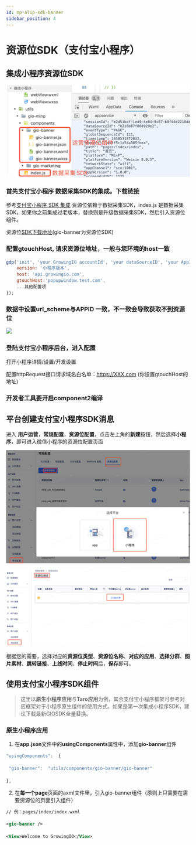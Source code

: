 ```yaml
---
id: mp-alip-sdk-banner
sidebar_position: 4
---
```


# 资源位SDK（支付宝小程序）

## 集成小程序资源位SDK[](#yi-ji-cheng-xiao-cheng-xu-banner-sdk-zui-di-ban-ben-0-5)

![](./../../../img/marketsdk/minp_banner_sdk.png)


### 首先支付宝小程序 数据采集SDK的集成。下载链接[](#1-shou-xian-zhi-fu-bao-xiao-cheng-xu-shu-ju-cai-ji-sdk-de-ji-cheng-xia-zai-lian-jie)

参考[支付宝小程序 SDK 集成](https://growingio.github.io/growingio-sdk-docs/docs/miniprogram/3.3/integration/alipay) 资源位依赖于数据采集SDK，index.js 是数据采集SDK，如果你之前集成过老版本，替换则是升级数据采集SDK，然后引入资源位组件。

资源位[SDK下载地址](https://assets.giocdn.com/sdk/cdp/3.0/gio-alip.zip)(gio-banner为资源位SDK)


### 配置gtouchHost, 请求资源位地址，一般与您环境的host一致[](#2-pei-zhi-gtouchhost-qing-qiu-banner-di-zhi-yi-ban-yu-nin-huan-jing-de-host-yi-zhi)

```js
gdp('init', 'your GrowingIO accountId', 'your dataSourceID', 'your AppId', {
    version: '小程序版本',
    host: 'api.growingio.com',
    gtouchHost:'popupwindow.test.com',
    ...其他配置项
});
```


### 数据中设置url_scheme与APPID 一致，不一致会导致获取不到资源位[](#3-shu-ju-zhong-she-zhi-urlscheme-yu-appid-yi-zhi-bu-yi-zhi-hui-dao-zhi-huo-qu-bu-dao-banner)

![](https://3953104361-files.gitbook.io/~/files/v0/b/gitbook-legacy-files/o/assets%2F-M2qbZInaXgdm8kkNosp%2F-MDJJDXUERO0Lv6A2fXF%2F-MDJJih-PzT7PSURSjQa%2Fimage.png?alt=media&token=979dbb8f-feb1-4006-b93f-eba76d5069d8)


### 登陆支付宝小程序后台，进入配置[](#4-deng-lu-zhi-fu-bao-xiao-cheng-xu-hou-tai-jin-ru-pei-zhi)

打开小程序详情/设置/开发设置

配置httpRequest接口请求域名白名单：https://XXX.com (你设置gtouchHost的地址)


### 开发者工具要开启component2编译[](#5-kai-fa-zhe-gong-ju-yao-kai-qi-component-2-bian-yi)


## 平台创建支付宝小程序SDK消息[](#er-ping-tai-chuang-jian-zhi-fu-bao-xiao-cheng-xu-sdk-xiao-xi)

进入  **用户运营**，**常规配置**，**资源位配置**，点击左上角的**新建**按钮，然后选择**小程序**，即可进入微信小程序的资源位配置页面

![](./../../../img/marketsdk/minp_banner_create.png)


![](./../../../img/marketsdk/minp_banner_addtask.png)

根据您的需要，选择对应的**资源位类型**、**资源位名称**、**对应的应用**、**选择分群**、**图片素材**、**跳转链接**、**上线时间**、**停止时间**后，**保存**即可。

## 使用支付宝小程序SDK组件[](#san-shi-yong-wei-xin-xiao-cheng-xu-sdk-zu-jian)

> 这里以**原生小程序应用**与**Taro应用**为例，其余支付宝小程序框架可参考对应框架对于小程序原生组件的使用方式。如果是第一次集成小程序SDK，建议下载最新GIOSDK全量替换。


### 原生小程序应用[](#31-yuan-sheng-xiao-cheng-xu-ying-yong)

1. 在**app.json**文件中的**usingComponents**属性中，添加**gio-banner**组件

```js
"usingComponents":  {

 "gio-banner":  "utils/components/gio-banner/gio-banner"

},
```

2. 在**每一个page**页面的axml文件里，引入gio-banner组件（原则上只需要在需要资源位的页面引入组件）

```xml
// 例：pages/index/index.wxml

<gio-banner />

<View>Welcome to GrowingIO</View>
```

